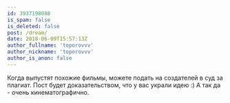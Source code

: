 ```yaml
---
id: 3937198088
is_spam: false
is_deleted: false
post: /dream/
date: 2018-06-09T15:57:13Z
author_fullname: 'toporovvv'
author_nickname: 'toporovvv'
author_is_anon: false
---
```


<p>Когда выпустят похожие фильмы, можете подать на создателей в суд за плагиат. Пост будет доказательством, что у вас украли идею :) А так да - очень кинематографично.</p>
